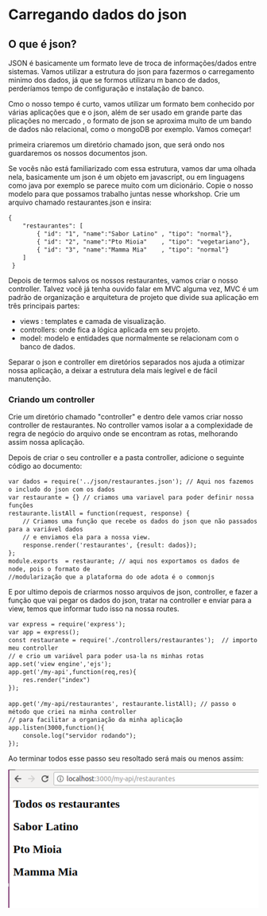# Carregando dados do json

## O que é json?

JSON é basicamente um formato leve de troca de informações/dados entre sistemas.  Vamos utilizar a estrutura do json para fazermos o carregamento minimo dos dados, já que se formos utilizaru m banco de dados, perderíamos tempo de configuração e instalação de banco. 

Cmo o nosso tempo é curto, vamos utilizar um formato bem conhecido por várias aplicações que e o json, além de ser usado em grande parte das plicações no mercado , o formato de json se aproxima muito de um bando de dados não relacional, como o mongoDB por exemplo. Vamos começar!

primeira criaremos um diretório chamado json, que será ondo nos guardaremos os nossos documentos json. 

Se vocês não está familiarizado com essa estrutura, vamos dar uma olhada nela, basicamente um json é um objeto em javascript, ou em linguagens como java por exemplo se parece muito com um dicionário. Copie o nosso modelo para que possamos trabalho juntas nesse whorkshop. Crie um arquivo chamado restaurantes.json e insira:

```text
{
    "restaurantes": [
        { "id": "1", "name":"Sabor Latino" , "tipo": "normal"},
        { "id": "2", "name":"Pto Mioia"    , "tipo": "vegetariano"},
        { "id": "3", "name":"Mamma Mia"    , "tipo": "normal"}
    ]
 }
```

Depois de termos salvos os nossos restaurantes,  vamos criar o nosso controller. Talvez você já tenha ouvido falar em MVC alguma vez, MVC é um padrão de organização e arquitetura de projeto que divide sua aplicação em três principais partes: 

* views : templates e camada de visualização.
* controllers: onde fica a lógica aplicada em seu projeto.
* model: modelo e entidades que normalmente se relacionam com o banco de dados.

Separar o json e controller em diretórios separados nos ajuda a otimizar nossa aplicação, a deixar a estrutura dela mais legível e de fácil manutenção.

### Criando um controller

Crie um diretório chamado "controller" e dentro dele vamos criar nosso controller de restaurantes. No controller vamos isolar a a complexidade de regra de negócio do arquivo onde se encontram as rotas, melhorando assim nossa aplicação.

Depois de criar o seu controller e a pasta controller, adicione o seguinte código ao documento:

```
var dados = require('../json/restaurantes.json'); // Aqui nos fazemos o includo do json com os dados
var restaurante = {} // criamos uma variavel para poder definir nossa funções
restaurante.listAll = function(request, response) {	
    // Criamos uma função que recebe os dados do json que não passados para a variável dados
    // e enviamos ela para a nossa view.
    response.render('restaurantes', {result: dados});
};
module.exports  = restaurante; // aqui nos exportamos os dados de node, pois o formato de 
//modularização que a plataforma do ode adota é o commonjs
```

E por ultimo depois de criarmos nosso arquivos de json, controller, e fazer a função que vai pegar os dados do json, tratar na controller e enviar para a view, temos que informar tudo isso na nossa routes.

```text
var express = require('express');
var app = express();
const restaurante = require('./controllers/restaurantes');  // importo meu controller
// e crio um variável para poder usa-la ns minhas rotas
app.set('view engine','ejs');
app.get('/my-api',function(req,res){
    res.render("index")     
});

app.get('/my-api/restaurantes', restaurante.listAll); // passo o método que criei na minha controller
// para facilitar a organiação da minha aplicação
app.listen(3000,function(){
    console.log("servidor rodando");
});
```

Ao terminar todos esse passo seu resoltado será mais ou menos assim:



![](.gitbook/assets/image%20%286%29.png)

